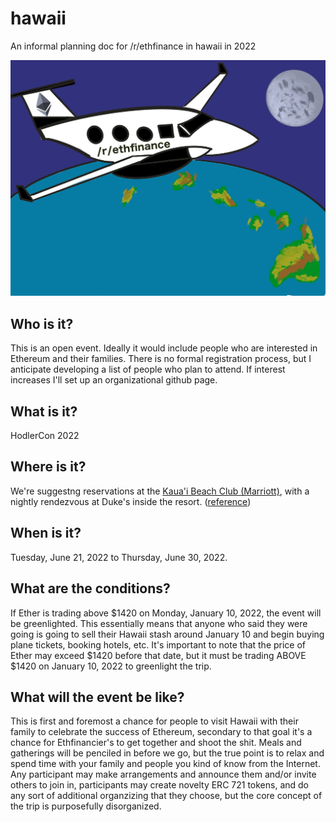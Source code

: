 # hawaii
An informal planning doc for /r/ethfinance in hawaii in 2022

![Hodlercon 2022](/ethfinance.jpg)

## Who is it?

This is an open event. Ideally it would include people who are interested in Ethereum and their families. There is no formal registration process, but I anticipate developing a list of people who plan to attend. If interest increases I'll set up an organizational github page.

## What is it?

HodlerCon 2022

## Where is it?

We're suggestng reservations at the [Kaua'i Beach Club (Marriott)](https://www.marriott.com/hotels/travel/lihka-marriotts-kauai-beach-club/), with a nightly rendezvous at Duke's inside the resort. ([reference](https://www.reddit.com/r/ethfinance/comments/f3o0t8/daily_general_discussion_february_14_2020/fhnvcf6/))

## When is it?

Tuesday, June 21, 2022 to Thursday, June 30, 2022.

## What are the conditions?

If Ether is trading above $1420 on Monday, January 10, 2022, the event will be greenlighted. This essentially means that anyone who said they were going is going to sell their Hawaii stash around January 10 and begin buying plane tickets, booking hotels, etc. It's important to note that the price of Ether may exceed $1420 before that date, but it must be trading ABOVE $1420 on January 10, 2022 to greenlight the trip. 

## What will the event be like?

This is first and foremost a chance for people to visit Hawaii with their family to celebrate the success of Ethereum, secondary to that goal it's a chance for Ethfinancier's to get together and shoot the shit. Meals and gatherings will be penciled in before we go, but the true point is to relax and spend time with your family and people you kind of know from the Internet. Any participant may make arrangements and announce them and/or invite others to join in, participants may create novelty ERC 721 tokens, and do any sort of additional organzizing that they choose, but the core concept of the trip is purposefully disorganized.
